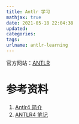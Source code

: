 ```yaml
---
title: Antlr 学习
mathjax: true
date: 2021-05-18 22:04:38
updated:
categories:
tags:
urlname: antlr-learning
---
```




<!-- more -->

官方网站：[ANTLR](https://www.antlr.org/)









# 参考资料

1. [Antlr4 简介](http://icejoywoo.github.io/2019/01/16/intro-to-antlr4.html#基本概念)
2. [ANTLR4 笔记](https://abcdabcd987.com/notes-on-antlr4/)
